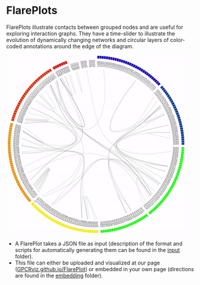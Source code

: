 # FlarePlots

FlarePlots illustrate contacts between grouped nodes and are useful for exploring interaction graphs. They have a time-slider to illustrate the evolution of dynamically changing networks and circular layers of color-coded annotations around the edge of the diagram.

![FlarePlot example](https://github.com/GPCRviz/FlarePlot/blob/master/docs/img/examples/mor_example.gif)

* A FlarePlot takes a JSON file as input (description of the format and scripts for automatically generating them can be found in the [input](https://github.com/GPCRviz/FlarePlot/tree/master/input) folder). 
* This file can either be uploaded and visualized at our page ([GPCRviz.github.io/FlarePlot](https://GPCRviz.github.io/FlarePlot)) or embedded in your own page (directions are found in the [embedding](https://github.com/GPCRviz/FlarePlot/tree/master/embedding) folder).


